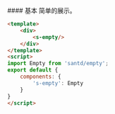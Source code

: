 <cn>
#### 基本
简单的展示。
</cn>

```html
<template>
    <div>
        <s-empty/>
    </div>
</template>
<script>
import Empty from 'santd/empty';
export default {
    components: {
        's-empty': Empty
    }
}
</script>
```
